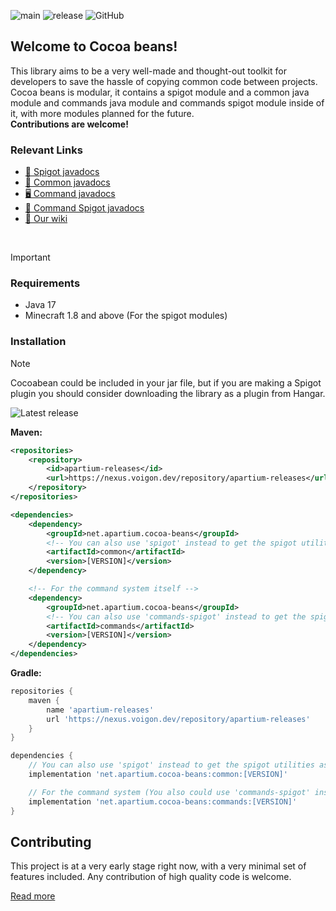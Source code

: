 ![main](https://github.com/poweredbyapartium/cocoa-beans/actions/workflows/main.yml/badge.svg)
![release](https://github.com/poweredbyapartium/cocoa-beans/actions/workflows/release.yml/badge.svg)
![GitHub](https://img.shields.io/github/license/PoweredByApartium/cocoa-beans)

## Welcome to Cocoa beans!
This library aims to be a very well-made and thought-out toolkit for developers to save the hassle
of copying common code between projects. Cocoa beans is modular, it contains a spigot module 
and a common java module and commands java module and commands spigot module inside of it, with more modules planned for the future.\
**Contributions are welcome!**

### Relevant Links
* [🚰 Spigot javadocs](https://cocoa-beans.apartium.net/snapshot/spigot/)
* [📄 Common javadocs](https://cocoa-beans.apartium.net/snapshot/common/)
* [🖥️ Command javadocs](https://cocoa-beans.apartium.net/snapshot/commands/)
* [🤖 Command Spigot javadocs](https://cocoa-beans.apartium.net/snapshot/commands-spigot/)
* [📜 Our wiki](https://cocoa-beans.apartium.net/)
<br/>

>[!IMPORTANT]
> ### Requirements
> * Java 17
> * Minecraft 1.8 and above (For the spigot modules)

### Installation
>[!NOTE]
> Cocoabean could be included in your jar file, but if you are making a Spigot plugin you should consider downloading the library as a plugin from Hangar.

![Latest release](https://github.com/PoweredByApartium/cocoa-beans/releases/latest)

**Maven:**
```xml
<repositories>
    <repository>
        <id>apartium-releases</id>
        <url>https://nexus.voigon.dev/repository/apartium-releases</url>
    </repository>
</repositories>
```
```xml
<dependencies>
    <dependency>
        <groupId>net.apartium.cocoa-beans</groupId>
        <!-- You can also use 'spigot' instead to get the spigot utilities as well -->
        <artifactId>common</artifactId>
        <version>[VERSION]</version>
    </dependency>

    <!-- For the command system itself -->
    <dependency>
        <groupId>net.apartium.cocoa-beans</groupId>
        <!-- You can also use 'commands-spigot' instead to get the spigot utilities as well -->
        <artifactId>commands</artifactId>
        <version>[VERSION]</version>
    </dependency>
</dependencies>
```

**Gradle:**
```groovy
repositories {
    maven {
        name 'apartium-releases'
        url 'https://nexus.voigon.dev/repository/apartium-releases'
    }
}

dependencies {
    // You can also use 'spigot' instead to get the spigot utilities as well
    implementation 'net.apartium.cocoa-beans:common:[VERSION]'

    // For the command system (You also could use 'commands-spigot' instead to get the spigot command utilities as well)
    implementation 'net.apartium.cocoa-beans:commands:[VERSION]'
}
```

## Contributing
This project is at a very early stage right now, with a very minimal set of features included.
Any contribution of high quality code is welcome. 

[Read more](https://github.com/PoweredByApartium/cocoa-beans/blob/main/CONTRIBUTING.md)
